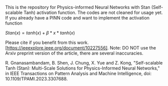 This is the repository for Physics-informed Neural Networks with Stan (Self-scalable Tanh) activation function. The codes are not cleaned for usage yet. If you already have a PINN code and want to implement the activation function 

$Stan(x) = tanh(x) + \beta * x * tanh(x)$

Please cite if you benefit from this work. [https://ieeexplore.ieee.org/document/10227556]. Note: DO NOT use the Arxiv preprint version of the article, there are several inaccuracies.  

R. Gnanasambandam, B. Shen, J. Chung, X. Yue and Z. Kong, "Self-scalable Tanh (Stan): Multi-Scale Solutions for Physics-Informed Neural Networks," in IEEE Transactions on Pattern Analysis and Machine Intelligence, doi: 10.1109/TPAMI.2023.3307688.
